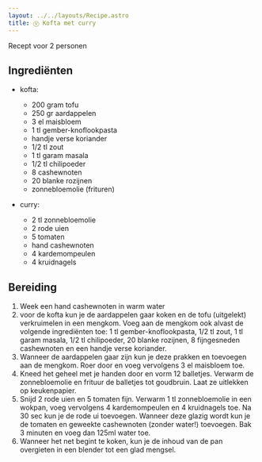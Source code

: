 ```yaml
---
layout: ../../layouts/Recipe.astro
title: Ⓥ Kofta met curry
---
```



R﻿ecept voor 2 personen

## Ingrediënten

* k﻿ofta:

  * 2﻿00 gram tofu
  * 2﻿50 gr aardappelen
  * 3﻿ el maisbloem
  * 1﻿ tl gember-knoflookpasta
  * h﻿andje verse koriander
  * 1﻿/2 tl zout
  * 1﻿ tl garam masala
  * 1﻿/2 tl chilipoeder
  * 8﻿ cashewnoten
  * 2﻿0 blanke rozijnen
  * z﻿onnebloemolie (frituren)
* c﻿urry:

  * 2﻿ tl zonnebloemolie
  * 2﻿ rode uien
  * 5﻿ tomaten
  * h﻿and cashewnoten
  * 4﻿ kardemompeulen
  * 4﻿ kruidnagels

## Bereiding

1. W﻿eek een hand cashewnoten in warm water
2. v﻿oor de kofta kun je de aardappelen gaar koken en de tofu (uitgelekt) verkruimelen in een mengkom. Voeg aan de mengkom ook alvast de volgende ingrediënten toe: 1 tl gember-knoflookpasta, 1/2 tl zout, 1 tl garam masala, 1/2 tl chilipoeder, 20 blanke rozijnen, 8 fijngesneden cashewnoten en een handje verse koriander. 
3. W﻿anneer de aardappelen gaar zijn kun je deze prakken en toevoegen aan de mengkom. Roer door en voeg vervolgens 3 el maisbloem toe.
4. K﻿need het geheel met je handen door en vorm 12 balletjes. Verwarm de zonnebloemolie en frituur de balletjes tot goudbruin. Laat ze uitlekken op keukenpapier.
5. S﻿nijd 2 rode uien en 5 tomaten fijn. Verwarm 1 tl zonnebloemolie in een wokpan, voeg vervolgens 4 kardemompeulen en 4 kruidnagels toe. Na 30 sec kun je de rode ui toevoegen. Wanneer deze glazig wordt kun je de tomaten en geweekte cashewnoten (zonder water!) toevoegen. Bak 3 minuten en voeg dan 125ml water toe. 
6. W﻿anneer het net begint te koken, kun je de inhoud van de pan overgieten in een blender tot een glad mengsel.